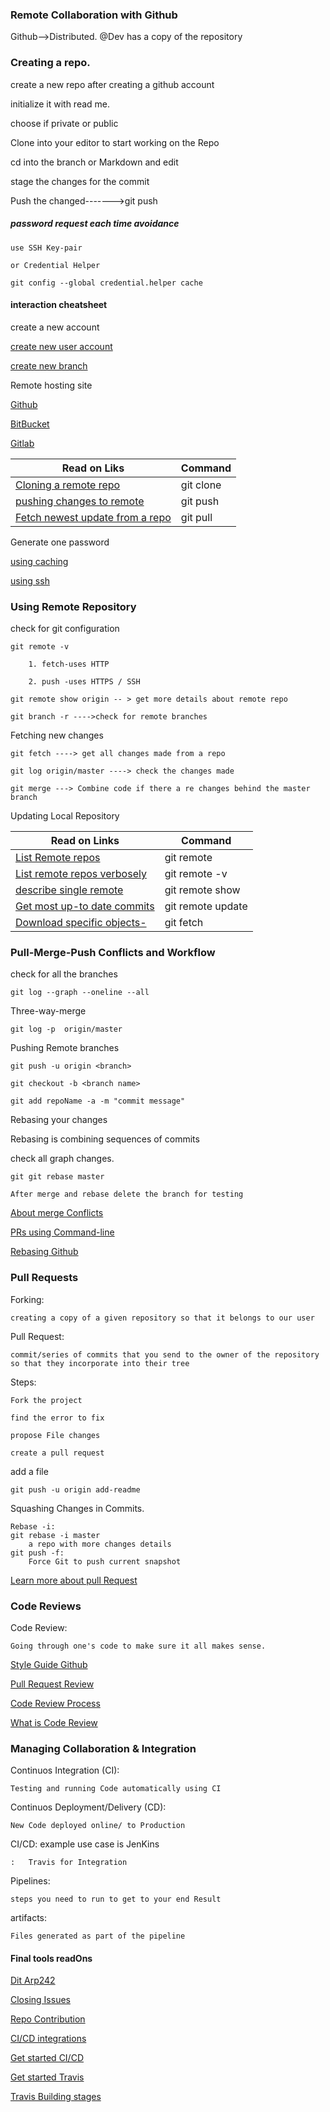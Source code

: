 
### Remote Collaboration with Github

Github-->Distributed. @Dev has a copy of the repository

### Creating a repo.

create a new repo after creating a github account

initialize it with read me.

choose if private or public

Clone into your editor to start working on the Repo

cd into the branch or Markdown and edit

stage the changes for the commit

Push  the changed------->git push

##### password request each time avoidance

    use SSH Key-pair
    
    or Credential Helper

    git config --global credential.helper cache

#### interaction cheatsheet

create a new account 

[create new user account](https://github.com/join)

[create new branch ](https://help.github.com/articles/create-a-repo/)

Remote hosting site

[Github](http://github.com/)

[BitBucket](http://github.com/)

[Gitlab](https://gitlab.com/)

| Read on Liks                                                                                                           |   	Command      |
| ----------------------------------------------------------------------------------------------------------------- | -------------------- |
| [Cloning a remote repo](https://git-scm.com/docs/git-clone)                | git clone            |
| [pushing changes to remote ](https://git-scm.com/docs/git-push)          |git push
| [Fetch newest update from a repo](https://git-scm.com/docs/git-pull)	                    |git pull    |

Generate one password

[using caching](https://help.github.com/en/articles/caching-your-github-password-in-git)

[using ssh](https://help.github.com/en/articles/generating-an-ssh-key)

### Using Remote Repository

check for git configuration

    git remote -v

        1. fetch-uses HTTP

        2. push -uses HTTPS / SSH

    git remote show origin -- > get more details about remote repo

    git branch -r ---->check for remote branches

Fetching new changes

    git fetch ----> get all changes made from a repo

    git log origin/master ----> check the changes made

    git merge ---> Combine code if there a re changes behind the master branch

Updating Local Repository

| Read on Links                                                                                                           |   	Command      |
| ----------------------------------------------------------------------------------------------------------------- | -------------------- |
| [List Remote repos](https://git-scm.com/docs/git-remote)                | git remote            |
| [List remote repos verbosely ](https://git-scm.com/docs/git-remote#Documentation/git-remote.txt--v)          |git remote -v
| [describe single remote](https://git-scm.com/docs/git-remote#Documentation/git-remote.txt-emshowem)	                    |git remote show <name>   |
| [Get most up-to date commits ](https://git-scm.com/docs/git-remote#Documentation/git-remote.txt-emupdateem)          |git remote update
| [Download specific objects-](https://git-scm.com/docs/git-fetch)	                    |git fetch    |
    
    
    
 ### Pull-Merge-Push Conflicts and Workflow

check for all the branches

    git log --graph --oneline --all

Three-way-merge

    git log -p  origin/master

Pushing Remote branches

    git push -u origin <branch>

    git checkout -b <branch name>

    git add repoName -a -m "commit message"

Rebasing your changes

Rebasing is combining sequences of commits

check all graph changes.

    git git rebase master

    After merge and rebase delete the branch for testing

[About merge Conflicts](https://help.github.com/en/github/collaborating-with-issues-and-pull-requests/about-merge-conflicts)

[PRs using Command-line](https://help.github.com/en/github/collaborating-with-issues-and-pull-requests/resolving-a-merge-conflict-using-the-command-line)

[Rebasing Github ](https://git-scm.com/book/en/v2/Git-Branching-Rebasing)




### Pull Requests

Forking:

    creating a copy of a given repository so that it belongs to our user

Pull Request:

    commit/series of commits that you send to the owner of the repository so that they incorporate into their tree

Steps:

    Fork the project

    find the error to fix

    propose File changes

    create a pull request

add a file

    git push -u origin add-readme


Squashing Changes in Commits.

    Rebase -i:
    git rebase -i master
        a repo with more changes details
    git push -f:
        Force Git to push current snapshot

[Learn more about pull Request](https://help.github.com/en/articles/about-pull-request-merges)

### Code Reviews

Code Review:

    Going through one's code to make sure it all makes sense.

[Style Guide Github](http://google.github.io/styleguide/)

[Pull Request Review](https://help.github.com/en/articles/about-pull-request-reviews)

[Code Review Process](https://medium.com/osedea/the-perfect-code-review-process-845e6ba5c31)

[What is Code Review](https://smartbear.com/learn/code-review/what-is-code-review/)

### Managing Collaboration & Integration

Continuos Integration (CI):

    Testing and running Code automatically using CI

Continuos Deployment/Delivery (CD):

    New Code deployed online/ to Production

CI/CD: example use case is JenKins

    :   Travis for Integration

Pipelines:

    steps you need to run to get to your end Result

artifacts:

    Files generated as part of the pipeline


#### Final tools readOns

[Dit Arp242](https://arp242.net/diy.html)

[Closing Issues](https://help.github.com/en/articles/closing-issues-using-keywords)

[Repo Contribution](https://help.github.com/en/articles/setting-guidelines-for-repository-contributors)

[CI/CD integrations](https://www.infoworld.com/article/3271126/what-is-cicd-continuous-integration-and-continuous-delivery-explained.html)

[Get started CI/CD](https://stackify.com/what-is-cicd-whats-important-and-how-to-get-it-right/)

[Get started Travis](https://docs.travis-ci.com/user/tutorial/)

[Travis Building stages](https://docs.travis-ci.com/user/build-stages/)
